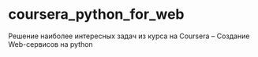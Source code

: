 # coursera_python_for_web
 Решение наиболее интересных задач из курса на Coursera – Создание Web-сервисов на python
